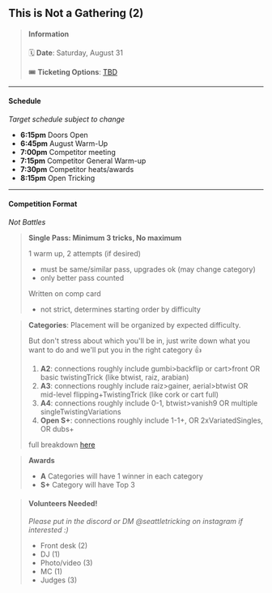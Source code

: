 ## This is Not a Gathering (2)

<!-- # Labor Day Mini -->

> #### Information
>
> 🗓️ **Date**: Saturday, August 31
>
> 🎟️ **Ticketing Options**: [TBD](#)

---

#### Schedule

_Target schedule subject to change_

- **6:15pm** Doors Open
- **6:45pm** August Warm-Up
- **7:00pm** Competitor meeting
- **7:15pm** Competitor General Warm-up
- **7:30pm** Competitor heats/awards
- **8:15pm** Open Tricking

---

#### Competition Format

_Not Battles_

> **Single Pass: Minimum 3 tricks, No maximum**
>
> 1 warm up, 2 attempts (if desired)
>
> - must be same/similar pass, upgrades ok (may change category)
> - only better pass counted
>
> Written on comp card
>
> - not strict, determines starting order by difficulty

> **Categories**: Placement will be organized by expected difficulty.
>
> But don't stress about which you'll be in, just write down what you want to do and we'll put you in the right category 👍
>
> 1. **A2**: connections roughly include gumbi>backflip or cart>front OR basic twistingTrick (like btwist, raiz, arabian)
> 2. **A3**: connections roughly include raiz>gainer, aerial>btwist OR mid-level flipping+TwistingTrick (like cork or cart full)
> 3. **A4**: connections roughly include 0-1, btwist>vanish9 OR multiple singleTwistingVariations
> 4. **Open S+**: connections roughly include 1-1+, OR 2xVariatedSingles, OR dubs+
>
> full breakdown [here](https://rythrojaofficial.github.io/curriculum/)

> **Awards**
>
> - **A** Categories will have 1 winner in each category
> - **S+** Category will have Top 3

> #### Volunteers Needed!
>
> _Please put in the discord or DM @seattletricking on instagram if interested :)_
>
> - Front desk (2)
> - DJ (1)
> - Photo/video (3)
> - MC (1)
> - Judges (3)
